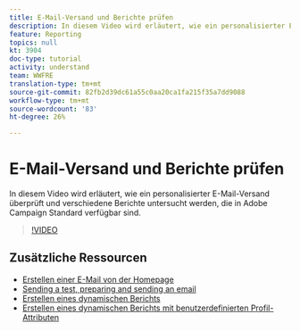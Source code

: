 ```yaml
---
title: E-Mail-Versand und Berichte prüfen
description: In diesem Video wird erläutert, wie ein personalisierter E-Mail-Versand überprüft und verschiedene Berichte untersucht werden, die in Adobe Campaign Standard (ACS) verfügbar sind.
feature: Reporting
topics: null
kt: 3904
doc-type: tutorial
activity: understand
team: WWFRE
translation-type: tm+mt
source-git-commit: 82fb2d39dc61a55c0aa20ca1fa215f35a7dd9088
workflow-type: tm+mt
source-wordcount: '83'
ht-degree: 26%

---
```



# E-Mail-Versand und Berichte prüfen

In diesem Video wird erläutert, wie ein personalisierter E-Mail-Versand überprüft und verschiedene Berichte untersucht werden, die in Adobe Campaign Standard verfügbar sind.

>[!VIDEO](https://video.tv.adobe.com/v/21389?quality=12)

## Zusätzliche Ressourcen

* [Erstellen einer E-Mail von der Homepage](/help/communication-channels/email/create-email-from-homepage.md)
*  [Sending a test, preparing and sending an email](/help/communication-channels/email/sending-test-preparing-sending-email.md)
* [Erstellen eines dynamischen Berichts](/help/reporting/creating-a-dynamic-report.md)
* [Erstellen eines dynamischen Berichts mit benutzerdefinierten Profil-Attributen](/help/reporting/custom-profile-attributes-dynamic-reports.md)
